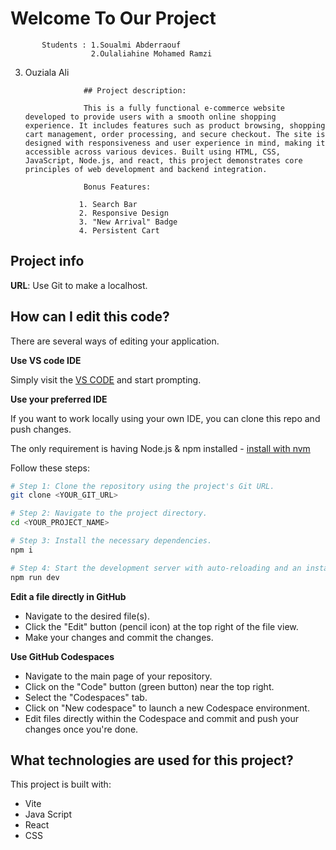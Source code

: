 # Welcome To Our Project 

           Students : 1.Soualmi Abderraouf
                      2.Oulaliahine Mohamed Ramzi
3. Ouziala Ali

                    ## Project description:

                    This is a fully functional e-commerce website developed to provide users with a smooth online shopping experience. It includes features such as product browsing, shopping cart management, order processing, and secure checkout. The site is designed with responsiveness and user experience in mind, making it accessible across various devices. Built using HTML, CSS, JavaScript, Node.js, and react, this project demonstrates core principles of web development and backend integration.

                    Bonus Features:

                   1. Search Bar
                   2. Responsive Design
                   3. "New Arrival" Badge
                   4. Persistent Cart

## Project info

**URL**: Use Git to make a localhost.

## How can I edit this code?

There are several ways of editing your application.

**Use VS code IDE**

Simply visit the [VS CODE](https://code.visualstudio.com/) and start prompting.

**Use your preferred IDE**

If you want to work locally using your own IDE, you can clone this repo and push changes.

The only requirement is having Node.js & npm installed - [install with nvm](https://github.com/nvm-sh/nvm#installing-and-updating)

Follow these steps:

```sh
# Step 1: Clone the repository using the project's Git URL.
git clone <YOUR_GIT_URL>

# Step 2: Navigate to the project directory.
cd <YOUR_PROJECT_NAME>

# Step 3: Install the necessary dependencies.
npm i

# Step 4: Start the development server with auto-reloading and an instant preview.
npm run dev
```

**Edit a file directly in GitHub**

- Navigate to the desired file(s).
- Click the "Edit" button (pencil icon) at the top right of the file view.
- Make your changes and commit the changes.

**Use GitHub Codespaces**

- Navigate to the main page of your repository.
- Click on the "Code" button (green button) near the top right.
- Select the "Codespaces" tab.
- Click on "New codespace" to launch a new Codespace environment.
- Edit files directly within the Codespace and commit and push your changes once you're done.

## What technologies are used for this project?

This project is built with:

- Vite
- Java Script
- React
- CSS
